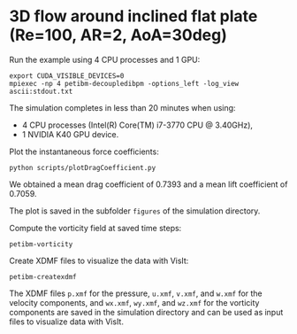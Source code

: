 # 3D flow around inclined flat plate (Re=100, AR=2, AoA=30deg)

Run the example using 4 CPU processes and 1 GPU:

```
export CUDA_VISIBLE_DEVICES=0
mpiexec -np 4 petibm-decoupledibpm -options_left -log_view ascii:stdout.txt
```

The simulation completes in less than 20 minutes when using:
- 4 CPU processes (Intel(R) Core(TM) i7-3770 CPU @ 3.40GHz),
- 1 NVIDIA K40 GPU device.

Plot the instantaneous force coefficients:

```
python scripts/plotDragCoefficient.py
```

We obtained a mean drag coefficient of 0.7393 and a mean lift coefficient of
0.7059.

The plot is saved in the subfolder `figures` of the simulation directory.

Compute the vorticity field at saved time steps:

```
petibm-vorticity
```

Create XDMF files to visualize the data with VisIt:

```
petibm-createxdmf
```

The XDMF files `p.xmf` for the pressure, `u.xmf`, `v.xmf`, and `w.xmf` for the
velocity components, and `wx.xmf`, `wy.xmf`, and `wz.xmf` for the vorticity
components are saved in the simulation directory and can be used as input files
to visualize data with VisIt.
